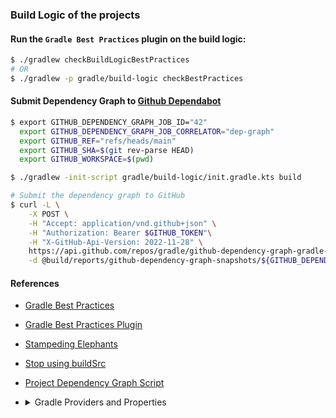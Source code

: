 ### Build Logic of the projects

#### Run the `Gradle Best Practices` plugin on the build logic:

```bash
$ ./gradlew checkBuildLogicBestPractices
# OR
$ ./gradlew -p gradle/build-logic checkBestPractices
```

#### Submit Dependency Graph to [Github Dependabot](https://github.com/gradle/github-dependency-graph-gradle-plugin)

```bash
$ export GITHUB_DEPENDENCY_GRAPH_JOB_ID="42"
  export GITHUB_DEPENDENCY_GRAPH_JOB_CORRELATOR="dep-graph"
  export GITHUB_REF="refs/heads/main"
  export GITHUB_SHA=$(git rev-parse HEAD)
  export GITHUB_WORKSPACE=$(pwd)

$ ./gradlew -init-script gradle/build-logic/init.gradle.kts build

# Submit the dependency graph to GitHub
$ curl -L \
    -X POST \
    -H "Accept: application/vnd.github+json" \
    -H "Authorization: Bearer $GITHUB_TOKEN"\
    -H "X-GitHub-Api-Version: 2022-11-28" \
    https://api.github.com/repos/gradle/github-dependency-graph-gradle-plugin/dependency-graph/snapshots \
    -d @build/reports/github-dependency-graph-snapshots/${GITHUB_DEPENDENCY_GRAPH_JOB_CORRELATOR}.json
```

#### References

* [Gradle Best Practices](https://github.com/liutikas/gradle-best-practices)
* [Gradle Best Practices Plugin](https://github.com/autonomousapps/gradle-best-practices-plugin)
* [Stampeding Elephants](https://developer.squareup.com/blog/stampeding-elephants/)
* [Stop using buildSrc](https://proandroiddev.com/stop-using-gradle-buildsrc-use-composite-builds-instead-3c38ac7a2ab3)
* [Project Dependency Graph Script](https://github.com/JakeWharton/SdkSearch/blob/master/gradle/projectDependencyGraph.gradle)
* <details> <summary>Gradle Providers and Properties </summary>

   ```kotlin
    val p1: Property<String> =  project.objects.property<String>().convention("prop")
    val p2: Provider<String> =  project.providers.provider { "provider" }
    val p3: Provider<String> =  project.providers.environmentVariable( "ENV_VAR" )
    val p4: Provider<String> =  project.providers.systemProperty("sys.prop")
   ```
  </details>
